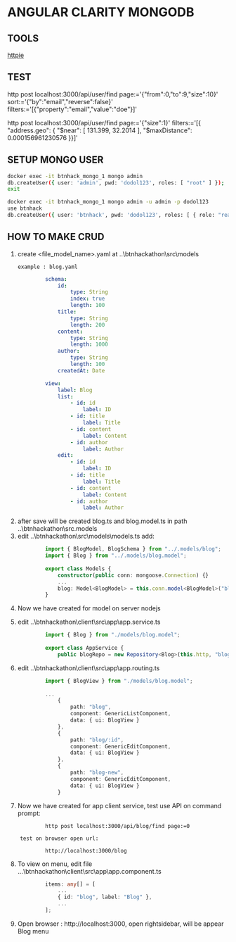 # ANGULAR CLARITY MONGODB

## TOOLS

[httpie](https://httpie.org/)

## TEST

http post localhost:3000/api/user/find page:='{"from":0,"to":9,"size":10}' sort:='{"by":"email","reverse":false}' filters:='[{"property":"email","value":"doe"}]'

http post localhost:3000/api/user/find page:='{"size":1}' filters:='[{ "address.geo": { "$near": [ 131.399, 32.2014 ], "$maxDistance": 0.000156961230576 }}]'

## SETUP MONGO USER

``` bash
docker exec -it btnhack_mongo_1 mongo admin
db.createUser({ user: 'admin', pwd: 'dodol123', roles: [ "root" ] });
exit

docker exec -it btnhack_mongo_1 mongo admin -u admin -p dodol123
use btnhack
db.createUser({ user: 'btnhack', pwd: 'dodol123', roles: [ { role: "readWrite", db: "btnhack" } ] });
```


## HOW TO MAKE CRUD

1.	create <file_model_name>.yaml at ..\btnhackathon\src\models

		example : blog.yaml
``` yaml
			schema:
				id: 
					type: String
					index: true
					length: 100
				title: 
					type: String
					length: 200
				content:
					type: String
					length: 1000
				author:
					type: String
					length: 100
				createdAt: Date

			view:
				label: Blog
				list:
					- id: id
						label: ID
					- id: title
						label: Title
					- id: content
						label: Content
					- id: author
						label: Author
				edit:
					- id: id
						label: ID
					- id: title
						label: Title
					- id: content
						label: Content
					- id: author
						label: Author
```						
2.	after save will be created blog.ts and blog.model.ts in path ..\btnhackathon\src\.models
3.	edit ..\btnhackathon\src\models\models.ts
		add:
```ts		
			import { BlogModel, BlogSchema } from "../.models/blog";
			import { Blog } from "../.models/blog.model";		
			
			export class Models {
				constructor(public conn: mongoose.Connection) {}
				...
				blog: Model<BlogModel> = this.conn.model<BlogModel>("blog", BlogSchema);
			}
```		
4.	Now we have created for model on server nodejs

5. 	edit ..\btnhackathon\client\src\app\app.service.ts
```ts	
			import { Blog } from "./models/blog.model";
			
			export class AppService {
				public blogRepo = new Repository<Blog>(this.http, "blog");
```				
6.	edit ..\btnhackathon\client\src\app\app.routing.ts
```ts
			import { BlogView } from "./models/blog.model";
			
			...
				{
					path: "blog",
					component: GenericListComponent,
					data: { ui: BlogView }
				},
				{
					path: "blog/:id",
					component: GenericEditComponent,
					data: { ui: BlogView }
				},
				{
					path: "blog-new",
					component: GenericEditComponent,
					data: { ui: BlogView }
				}
```
7. 	Now we have created for app client service, 
		test use API on command prompt:
```httpie		
			http post localhost:3000/api/blog/find page:=0
```		
		test on browser open url:
```url		
			http://localhost:3000/blog
```			
8. 	To view on menu, edit file ...\btnhackathon\client\src\app\app.component.ts
```ts
			items: any[] = [
				...
				{ id: "blog", label: "Blog" },
				...
			];
```		
9. 	Open browser : http://localhost:3000, open rightsidebar, will be appear Blog menu